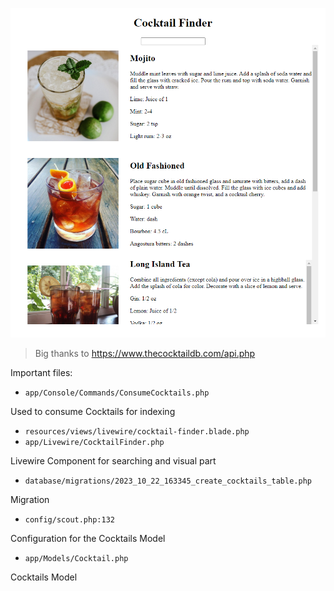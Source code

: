 ![Cocktails Demo](cocktails.png "COCKTAILS")

> Big thanks to https://www.thecocktaildb.com/api.php

Important files:

- `app/Console/Commands/ConsumeCocktails.php` 

Used to consume Cocktails for indexing

- `resources/views/livewire/cocktail-finder.blade.php`
- `app/Livewire/CocktailFinder.php`

Livewire Component for searching and visual part

- `database/migrations/2023_10_22_163345_create_cocktails_table.php`

Migration

- `config/scout.php:132`

Configuration for the Cocktails Model

- `app/Models/Cocktail.php`

Cocktails Model